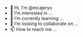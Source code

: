 - 👋 Hi, I’m @mcajeryo
- 👀 I’m interested in ...
- 🌱 I’m currently learning ...
- 💞️ I’m looking to collaborate on ...
- 📫 How to reach me ...

<!---
mcajeryo/mcajeryo is a ✨ special ✨ repository because its `README.md` (this file) appears on your GitHub profile.
You can click the Preview link to take a look at your changes.
--->
